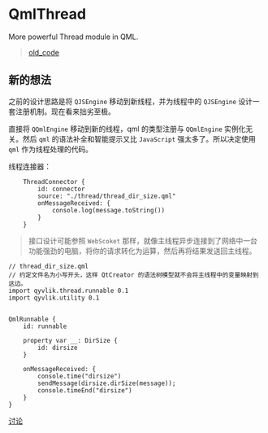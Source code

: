 # QmlThread

More powerful Thread module in QML.

> [old_code](old_code/QmlThread/README.md)

## 新的想法

之前的设计思路是将 `QJSEngine` 移动到新线程，并为线程中的 `QJSEngine` 设计一套注册机制。现在看来拙劣至极。

直接将 `QQmlEngine` 移动到新的线程，qml 的类型注册与 `QQmlEngine` 实例化无关。然后 `qml` 的语法补全和智能提示又比 `JavaScript` 强太多了。所以决定使用 `qml` 作为线程处理的代码。

线程连接器：

```
    ThreadConnector {
        id: connector
        source: "./thread/thread_dir_size.qml"
        onMessageReceived: {
            console.log(message.toString())
        }
    }
```

> 接口设计可能参照 `WebScoket` 那样，就像主线程异步连接到了网络中一台功能强劲的电脑，将你的请求转化为运算，然后再将结果发送回主线程。

```
// thread_dir_size.qml 
// 约定文件名为小写开头，这样 QtCreator 的语法树模型就不会将主线程中的变量映射到这边。
import qyvlik.thread.runnable 0.1
import qyvlik.utility 0.1


QmlRunnable {
    id: runnable

    property var __: DirSize {
        id: dirsize
    }

    onMessageReceived: {
        console.time("dirsize")
        sendMessage(dirsize.dirSize(message));
        console.timeEnd("dirsize")
    }
}
```

[讨论](http://qtdream.com/topic/533/qml-%E4%B8%8B%E7%9A%84%E5%A4%9A%E7%BA%BF%E7%A8%8B)